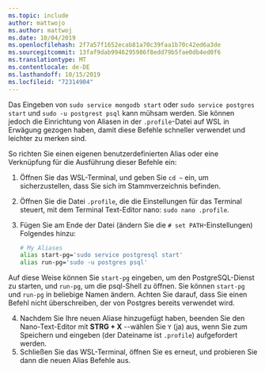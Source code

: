 ```yaml
---
ms.topic: include
author: mattwojo
ms.author: mattwoj
ms.date: 10/04/2019
ms.openlocfilehash: 2f7a57f1652ecab81a70c39faa1b70c42ed6a3de
ms.sourcegitcommit: 13faf9dab9946295986f8edd79b5fae0db4ed0f6
ms.translationtype: MT
ms.contentlocale: de-DE
ms.lasthandoff: 10/15/2019
ms.locfileid: "72314904"
---
```

Das Eingeben von `sudo service mongodb start` oder `sudo service postgres start` und `sudo -u postgrest psql` kann mühsam werden.  Sie können jedoch die Einrichtung von Aliasen in der `.profile`-Datei auf WSL in Erwägung gezogen haben, damit diese Befehle schneller verwendet und leichter zu merken sind. 

So richten Sie einen eigenen benutzerdefinierten Alias oder eine Verknüpfung für die Ausführung dieser Befehle ein:

1. Öffnen Sie das WSL-Terminal, und geben Sie `cd ~` ein, um sicherzustellen, dass Sie sich im Stammverzeichnis befinden.
2. Öffnen Sie die Datei `.profile`, die die Einstellungen für das Terminal steuert, mit dem Terminal Text-Editor nano: `sudo nano .profile`.
3. Fügen Sie am Ende der Datei (ändern Sie die `# set PATH`-Einstellungen) Folgendes hinzu:

    ```bash
    # My Aliases
    alias start-pg='sudo service postgresql start'
    alias run-pg='sudo -u postgres psql'
    ```

Auf diese Weise können Sie `start-pg` eingeben, um den PostgreSQL-Dienst zu starten, und `run-pg`, um die psql-Shell zu öffnen. Sie können `start-pg` und `run-pg` in beliebige Namen ändern. Achten Sie darauf, dass Sie einen Befehl nicht überschreiben, der von Postgres bereits verwendet wird.

4. Nachdem Sie Ihre neuen Aliase hinzugefügt haben, beenden Sie den Nano-Text-Editor mit **STRG + X** --wählen Sie `Y` (ja) aus, wenn Sie zum Speichern und eingeben (der Dateiname ist `.profile`) aufgefordert werden.
5. Schließen Sie das WSL-Terminal, öffnen Sie es erneut, und probieren Sie dann die neuen Alias Befehle aus.
